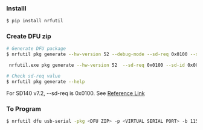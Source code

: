 ### Installl

```bash
$ pip install nrfutil
```

### Create DFU zip 

```bash
# Generate DFU package
$ nrfutil pkg generate --hw-version 52 --debug-mode --sd-req 0x0100 --sd-id 0x000 --application <APPLICATION-FILE.hex> --softdevice <SOFTDEVICE-FILE.hex> <OUTPUT.zip>

 nrfutil.exe pkg generate --hw-version 52  --sd-req 0x0100 --sd-id 0x000 --application ./universal_dongle_app_code_v_2_0_1.hex --softdevice ./s140_nrf52_7.2.0_softdevice.hex ./output.zip

# Check sd-req value
$ nrfutil pkg generate --help
```

For SD140 v7.2, --sd-req is 0x0100. See [Reference Link](https://devzone.nordicsemi.com/f/nordic-q-a/67731/sd-req-for-soft-device-s140-v7-2-0)


### To Program
```bash
$ nrfutil dfu usb-serial -pkg <DFU ZIP> -p <VIRTUAL SERIAL PORT> -b 115200
```